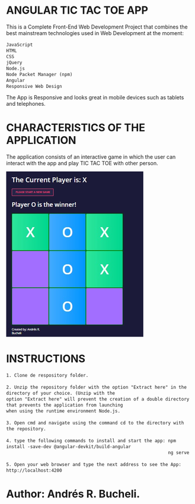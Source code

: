# ANGULAR TIC TAC TOE APP

This is a Complete Front-End Web Development Project that combines the best mainstream technologies used in Web Development at the moment:

    JavaScript
    HTML
    CSS
    jQuery
    Node.js
    Node Packet Manager (npm)
    Angular
    Responsive Web Design

The App is Responsive and looks great in mobile devices such as tablets and telephones.

# CHARACTERISTICS OF THE APPLICATION

The application consists of an interactive game in which the user can interact with the app and play TIC TAC TOE with other person.

![picture](https://raw.githubusercontent.com/ARBUCHELI/ANGULAR-TIC-TAC-TOE-APP/master/Sin%20t%C3%ADtulo.jpg)

# INSTRUCTIONS

    1. Clone de respository folder.

    2. Unzip the repository folder with the option "Extract here" in the directory of your choice. (Unzip with the 
    option "Extract here" will prevent the creation of a double directory that prevents the application from launching
    when using the runtime environment Node.js.

    3. Open cmd and navigate using the command cd to the directory with the repository.
    
    4. type the following commands to install and start the app: npm install -save-dev @angular-devkit/build-angular
                                                                 ng serve
                                                            
    5. Open your web browser and type the next address to see the App: http://localhost:4200


# Author: Andrés R. Bucheli.
